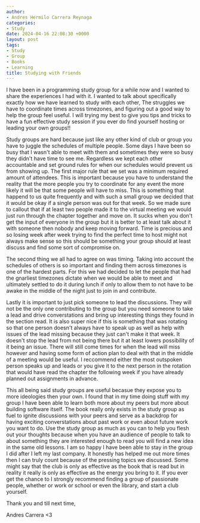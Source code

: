 ```yaml
---
author:
- Andres Hermilo Carrera Reynaga
categories:
- Study
date: 2024-04-16 22:08:30 +0000
layout: post
tags:
- Study
- Group
- Books
- Learning
title: Studying with Friends
---
```


I have been in a programming study group for a while now and I wanted to share the experiences I had with it. I wanted to talk about specifically exactly how we have learned to study with each other, The struggles we have to coordinate times across timezones, and figuring out a good way to help the group feel useful. I will trying my best to give you tips and tricks to have a fun effective study session if you ever do find yourself hosting or leading your own groups!!

Study groups are hard because just like any other kind of club or group you have to juggle the schedules of multiple people. Some days I have been so busy that I wasn't able to meet with them and sometimes they were so busy they didn't have time to see me. Regardless we kept each other accountable and set ground rules for when our schedules would prevent us from showing up.
The first major rule that we set was a minimum required amount of attendees. This is important because you have to understand the reality that the more people you try to coordinate for any event the more likely it will be that some people will have to miss. This is something that happend to us quite frequently and with such a small group we decided that it would be okay if a single person was out for that week. So we made sure to callout that if at least two people made it to the virtual meeting we would just run through the chapter together and move on. It sucks when you don't get the input of everyone in the group but it is better to at least talk about it with someone then nobody and keep moving forward. Time is precious and so losing week after week trying to find the perfect time to host might not always make sense so this should be something your group should at least discuss and find some sort of compromise on.

The second thing we all had to agree on was timing. Taking into account the schedules of others is so important and finding them across timezones is one of the hardest parts. For this we had decided to let the people that had the gnarliest timezones dictate when we would be able to meet and ultimately settled to do it during lunch if only to allow them to not have to be awake in the middle of the night just to join in and contribute.

Lastly it is important to just pick someone to lead the discussions. They will not be the only one contributing to the group but you need someone to take a lead and drive converstations and bring up interesting things they found in the section read. It is also super nice if this is something that was rotating so that one person doesn't always have to speak up as well as help with issues of the lead missing because they just can't make it that week. It doesn't stop the lead from not being there but it at least lowers possibility of it being an issue. There will still come times for when the lead will miss however and having some form of action plan to deal with that in the middle of a meeting would be useful. I reccommend either the most outspoken person speaks up and leads or you give it to the next person in the rotation that would have read the chapter the following week if you have already planned out assignments in advance.

This all being said study groups are useful becasue they expose you to more ideologies then your own. I found that in my time doing stuff with my group I have been able to learn both more about my peers but more about building software itself. The book really only exists in the study group as fuel to ignite discussions with your peers and serve as a backdrop for having exciting converstations about past work or even about future work you want to do. Use the study group as much as you can to help you flesh out your thoughts because when you have an audience of people to talk to about something they are interested enough to read you will find a new idea in the same old lessons. I am so happy I have been able to stay in the group I did after I left my last company. It honestly has helped me out more times then I can truly count because of the pressing topics we discussed. Some might say that the club is only as effective as the book that is read but in reality it really is only as effective as the energy you bring to it. If you ever get the chance to I strongly recommend finding a group of passionate people, whether or work or school or even the library, and start a club yourself.

Thank you and till next time,

Andres Carrera <3